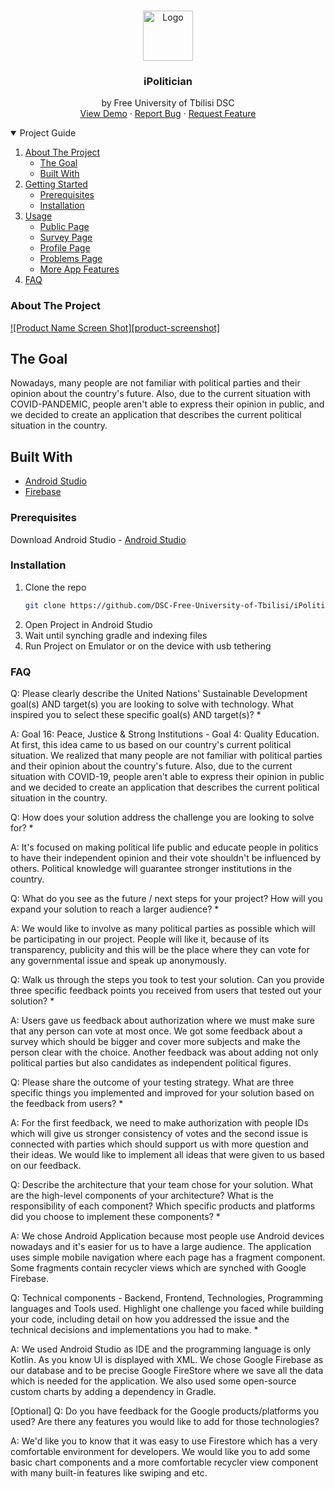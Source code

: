<br />
<p align="center">
  <a href="https://github.com/othneildrew/Best-README-Template">
    <img src="images/logo.png" alt="Logo" width="80" height="80">
  </a>

  <h3 align="center">iPolitician</h3>

  <p align="center">
    by Free University of Tbilisi DSC
    <br />
    <a href="https://github.com/othneildrew/Best-README-Template">View Demo</a>
    ·
    <a href="https://github.com/othneildrew/Best-README-Template/issues">Report Bug</a>
    ·
    <a href="https://github.com/othneildrew/Best-README-Template/issues">Request Feature</a>
  </p>
</p>

<details open="open">
  <summary>Project Guide</summary>
  <ol>
    <li>
      <a href="#about-the-project">About The Project</a>
      <ul>
        <li><a href="#the-goal">The Goal</a></li>
        <li><a href="#built-with">Built With</a></li>
      </ul>
    </li>
    <li>
      <a href="#getting-started">Getting Started</a>
      <ul>
        <li><a href="#prerequisites">Prerequisites</a></li>
        <li><a href="#installation">Installation</a></li>
      </ul>
    </li>
    <li>
      <a href="#getting-started">Usage</a>
      <ul>
        <li><a href="#prerequisites">Public Page</a></li>
        <li><a href="#prerequisites">Survey Page</a></li>
        <li><a href="#prerequisites">Profile Page</a></li>
        <li><a href="#prerequisites">Problems Page</a></li>
        <li><a href="#prerequisites">More App Features</a></li>
      </ul>
    </li>
    <li><a href="#faq">FAQ</a></li>
  </ol>
</details>

### About The Project

[![Product Name Screen Shot][product-screenshot]](https://example.com)

## The Goal

Nowadays, many people are not familiar with political parties and their opinion about the country's future. Also, due to the current situation with COVID-PANDEMIC, people aren't able to express their opinion in public, and we decided to create an application that describes the current political situation in the country.

## Built With
* [Android Studio](https://developer.android.com/studio?gclid=CjwKCAjwu5CDBhB9EiwA0w6sLWLJ3og1k0bkmBN5P4nD6h0r52Q7G6W0T94mRyCzvp3GO3yYhI1TZBoCEtIQAvD_BwE&gclsrc=aw.ds)
* [Firebase](https://firebase.google.com/?gclid=CjwKCAjwu5CDBhB9EiwA0w6sLXeffZ3yqVuWAcjTHE577SSDCVWdk4tW_OXXxJERXColzTOnBBs3OBoCWGkQAvD_BwE&gclsrc=aw.ds)


### Prerequisites

Download Android Studio - [Android Studio](https://developer.android.com/studio?gclid=CjwKCAjwu5CDBhB9EiwA0w6sLWLJ3og1k0bkmBN5P4nD6h0r52Q7G6W0T94mRyCzvp3GO3yYhI1TZBoCEtIQAvD_BwE&gclsrc=aw.ds)

### Installation

1. Clone the repo
   ```sh
   git clone https://github.com/DSC-Free-University-of-Tbilisi/iPolitician.git
   ```
2. Open Project in Android Studio
3. Wait until synching gradle and indexing files
4. Run Project on Emulator or on the device with usb tethering














### FAQ

Q: Please clearly describe the United Nations' Sustainable Development goal(s) AND target(s) you are looking to solve with technology. What inspired you to select these specific goal(s) AND target(s)? *

A: Goal 16: Peace, Justice & Strong Institutions - Goal 4: Quality Education.
At first, this idea came to us based on our country's current political situation. We realized that many people are not familiar with political parties and their opinion about the country's future. Also, due to the current situation with COVID-19, people aren't able to express their opinion in public and we decided to create an application that describes the current political situation in the country.


Q: How does your solution address the challenge you are looking to solve for? *

A: It's focused on making political life public and educate people in politics to have their independent opinion and their vote shouldn't be influenced by others. Political knowledge will guarantee stronger institutions in the country.


Q: What do you see as the future / next steps for your project? How will you expand your solution to reach a larger audience? *

A: We would like to involve as many political parties as possible which will be participating in our project. People will like it, because of its transparency, publicity and this will be the place where they can vote for any governmental issue and speak up anonymously. 


Q: Walk us through the steps you took to test your solution. Can you provide three specific feedback points you received from users that tested out your solution? *

A: Users gave us feedback about authorization where we must make sure that any person can vote at most once. We got some feedback about a survey which should be bigger and cover more subjects and make the person clear with the choice. Another feedback was about adding not only political parties but also candidates as independent political figures.


Q: Please share the outcome of your testing strategy. What are three specific things you implemented and improved for your solution based on the feedback from users? *

A: For the first feedback, we need to make authorization with people IDs which will give us stronger consistency of votes and the second issue is connected with parties which should support us with more question and their ideas. We would like to implement all ideas that were given to us based on our feedback.


Q: Describe the architecture that your team chose for your solution. What are the high-level components of your architecture? What is the responsibility of each component? Which specific products and platforms did you choose to implement these components? *

A: We chose Android Application because most people use Android devices nowadays and it's easier for us to have a large audience. The application uses simple mobile navigation where each page has a fragment component. Some fragments contain recycler views which are synched with Google Firebase.

Q: Technical components - Backend, Frontend, Technologies, Programming languages and Tools used.
Highlight one challenge you faced while building your code, including detail on how you addressed the issue and the technical decisions and implementations you had to make. *

A: We used Android Studio as IDE and the programming language is only Kotlin. As you know UI is displayed with XML. We chose Google Firebase as our database and to be precise Google FireStore where we save all the data which is needed for the application. We also used some open-source custom charts by adding a dependency in Gradle.


[Optional] Q: Do you have feedback for the Google products/platforms you used? Are there any features you would like to add for those technologies?

A: We'd like you to know that it was easy to use Firestore which has a very comfortable environment for developers. We would like you to add some basic chart components and a more comfortable recycler view component with many built-in features like swiping and etc.
